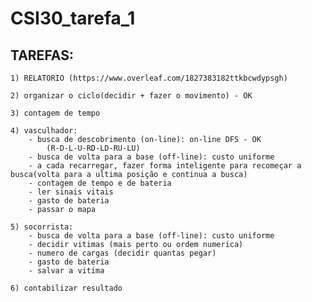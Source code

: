 # CSI30_tarefa_1

## TAREFAS:
	
	1) RELATORIO (https://www.overleaf.com/1827383182ttkbcwdypsgh)
	
	2) organizar o ciclo(decidir + fazer o movimento) - OK
	
	3) contagem de tempo
	
	4) vasculhador:
		- busca de descobrimento (on-line): on-line DFS - OK
			(R-D-L-U-RD-LD-RU-LU)
		- busca de volta para a base (off-line): custo uniforme
		- a cada recarregar, fazer forma inteligente para recomeçar a busca(volta para a ultima posição e continua a busca)
		- contagem de tempo e de bateria
		- ler sinais vitais
		- gasto de bateria
		- passar o mapa
	
	5) socorrista:
		- busca de volta para a base (off-line): custo uniforme
		- decidir vitimas (mais perto ou ordem numerica)
		- numero de cargas (decidir quantas pegar)
		- gasto de bateria
		- salvar a vitima

	6) contabilizar resultado
